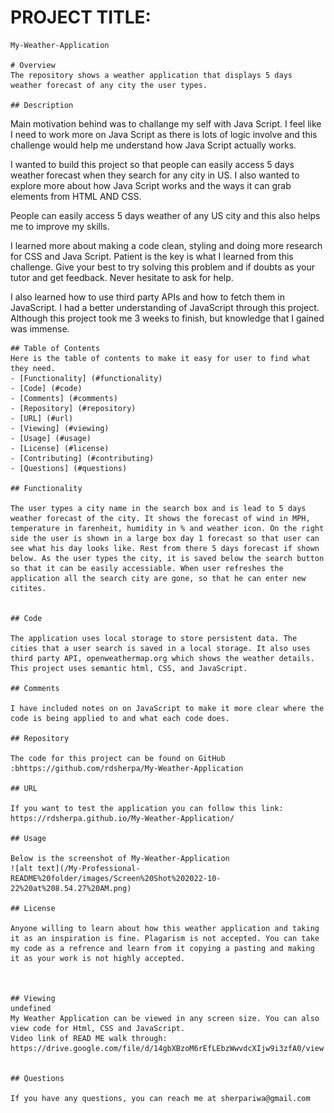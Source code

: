 # PROJECT TITLE:

    My-Weather-Application

    # Overview
    The repository shows a weather application that displays 5 days weather forecast of any city the user types.

    ## Description

Main motivation behind was to challange my self with Java Script. I feel like I need to work more on Java Script as there is lots of logic involve and this challenge would help me understand how Java Script actually works.

I wanted to build this project so that people can easily access 5 days weather forecast when they search for any city in US. I also wanted to explore more about how Java Script works and the ways it can grab elements from HTML AND CSS.

People can easily access 5 days weather of any US city and this also helps me to improve my skills.

I learned more about making a code clean, styling and doing more research for CSS and Java Script. Patient is the key is what I learned from this challenge. Give your best to try solving this problem and if doubts as your tutor and get feedback. Never hesitate to ask for help.

I also learned how to use third party APIs and how to fetch them in JavaScript. I had a better understanding of JavaScript through this project. Although this project took me 3 weeks to finish, but knowledge that I gained was immense.

    ## Table of Contents
    Here is the table of contents to make it easy for user to find what they need.
    - [Functionality] (#functionality)
    - [Code] (#code)
    - [Comments] (#comments)
    - [Repository] (#repository)
    - [URL] (#url)
    - [Viewing] (#viewing)
    - [Usage] (#usage)
    - [License] (#license)
    - [Contributing] (#contributing)
    - [Questions] (#questions)

    ## Functionality

    The user types a city name in the search box and is lead to 5 days weather forecast of the city. It shows the forecast of wind in MPH, temperature in farenheit, humidity in % and weather icon. On the right side the user is shown in a large box day 1 forecast so that user can see what his day looks like. Rest from there 5 days forecast if shown below. As the user types the city, it is saved below the search button so that it can be easily accessiable. When user refreshes the application all the search city are gone, so that he can enter new citites.


    ## Code

    The application uses local storage to store persistent data. The cities that a user search is saved in a local storage. It also uses third party API, openweathermap.org which shows the weather details. This project uses semantic html, CSS, and JavaScript.

    ## Comments

    I have included notes on on JavaScript to make it more clear where the code is being applied to and what each code does.

    ## Repository

    The code for this project can be found on GitHub :bhttps://github.com/rdsherpa/My-Weather-Application

    ## URL

    If you want to test the application you can follow this link: https://rdsherpa.github.io/My-Weather-Application/

    ## Usage

    Below is the screenshot of My-Weather-Application
    ![alt text](/My-Professional-README%20folder/images/Screen%20Shot%202022-10-22%20at%208.54.27%20AM.png)

    ## License

    Anyone willing to learn about how this weather application and taking it as an inspiration is fine. Plagarism is not accepted. You can take my code as a refrence and learn from it copying a pasting and making it as your work is not highly accepted.



    ## Viewing
    undefined
    My Weather Application can be viewed in any screen size. You can also view code for Html, CSS and JavaScript.
    Video link of READ ME walk through: https://drive.google.com/file/d/14gbXBzoM6rEfLEbzWwvdcXIjw9i3zfA0/view


    ## Questions

    If you have any questions, you can reach me at sherpariwa@gmail.com
